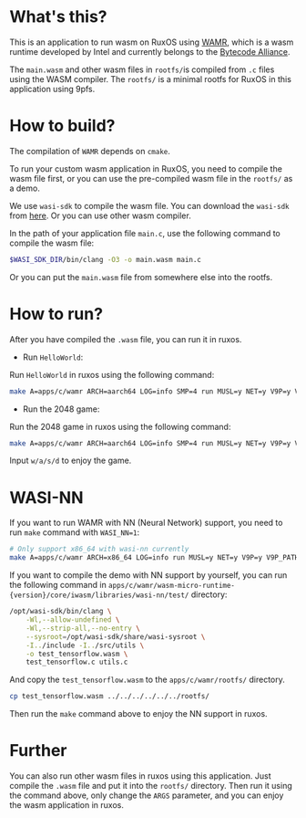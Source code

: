 
# What's this?

This is an application to run wasm on RuxOS using [WAMR](https://github.com/bytecodealliance/wasm-micro-runtime), which is a wasm runtime developed by Intel and currently belongs to the [Bytecode Alliance](https://github.com/bytecodealliance).

The `main.wasm` and other wasm files  in `rootfs/`is compiled from `.c` files using the WASM compiler. The `rootfs/` is a minimal rootfs for RuxOS in this application using 9pfs.

# How to build?

The compilation of `WAMR` depends on `cmake`.

To run your custom wasm application in RuxOS, you need to compile the wasm file first, or you can use the pre-compiled wasm file in the `rootfs/` as a demo.

We use `wasi-sdk` to compile the wasm file. You can download the `wasi-sdk` from [here](https://github.com/WebAssembly/wasi-sdk). Or you can use other wasm compiler.

In the path of your application file `main.c`, use the following command to compile the wasm file:

```bash
$WASI_SDK_DIR/bin/clang -O3 -o main.wasm main.c
```

Or you can put the `main.wasm` file from somewhere else into the rootfs.


# How to run?

After you have compiled the `.wasm` file, you can run it in ruxos.

- Run `HelloWorld`:

Run `HelloWorld` in ruxos using the following command:

```bash
make A=apps/c/wamr ARCH=aarch64 LOG=info SMP=4 run MUSL=y NET=y V9P=y V9P_PATH=apps/c/wamr/rootfs ARGS="iwasm,/main.wasm"
```

- Run the 2048 game:

Run the 2048 game in ruxos using the following command:

```bash
make A=apps/c/wamr ARCH=aarch64 LOG=info SMP=4 run MUSL=y NET=y V9P=y V9P_PATH=apps/c/wamr/rootfs ARGS="iwasm,/2048.wasm"
```

Input `w/a/s/d` to enjoy the game.

# WASI-NN

If you want to run WAMR with NN (Neural Network) support, you need to run `make` command with `WASI_NN=1`:

```bash
# Only support x86_64 with wasi-nn currently
make A=apps/c/wamr ARCH=x86_64 LOG=info run MUSL=y NET=y V9P=y V9P_PATH=apps/c/wamr/rootfs ARGS="iwasm,--env="TARGET=cpu",--dir=.,/test_tensorflow.wasm" WASI_NN=1
```

If you want to compile the demo with NN support by yourself, you can run the following command in `apps/c/wamr/wasm-micro-runtime-{version}/core/iwasm/libraries/wasi-nn/test/` directory:

```bash
/opt/wasi-sdk/bin/clang \
    -Wl,--allow-undefined \
    -Wl,--strip-all,--no-entry \
    --sysroot=/opt/wasi-sdk/share/wasi-sysroot \
    -I../include -I../src/utils \
    -o test_tensorflow.wasm \
    test_tensorflow.c utils.c
```

And copy the `test_tensorflow.wasm` to the `apps/c/wamr/rootfs/` directory.

```bash
cp test_tensorflow.wasm ../../../../../../rootfs/
```

Then run the `make` command above to enjoy the NN support in ruxos.

# Further

You can also run other wasm files in ruxos using this application. Just compile the `.wasm` file and put it into the `rootfs/` directory. Then run it using the command above, only change the `ARGS` parameter, and you can enjoy the wasm application in ruxos.
